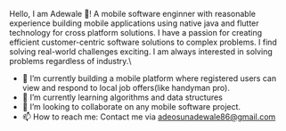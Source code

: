  Hello, I am Adewale 👋! A  mobile software enginner with reasonable experience building mobile applications using native java and flutter technology for cross platform solutions. I have a passion for creating efficient customer-centric software solutions to complex problems. I find solving real-world challenges exciting.  I am always interested in solving problems regardless of industry.\
 
 
- 🔭 I’m currently building a mobile platform where registered users can view and respond to local job offers(like handyman pro).
- 🌱 I’m currently learning algorithms and data structures
- 👯 I’m looking to collaborate on any mobile software project.
- 📫 How to reach me: Contact me via adeosunadewale86@gmail.com

<!--
**goldenal/goldenal** is a ✨ _special_ ✨ repository because its `README.md` (this file) appears on your GitHub profile.

Here are some ideas to get you started:

- 🔭 I’m currently working on ...
- 🌱 I’m currently learning ...
- 👯 I’m looking to collaborate on ...
- 🤔 I’m looking for help with ...
- 💬 Ask me about ...
- 📫 How to reach me: ...
- 😄 Pronouns: ...
- ⚡ Fun fact: ...
-->
